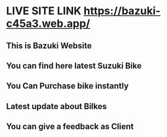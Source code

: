 # LIVE SITE LINK https://bazuki-c45a3.web.app/

## This is Bazuki Website
## You can find here latest Suzuki Bike
## You Can Purchase bike instantly
## Latest update about Bilkes
## You can give a feedback as Client

